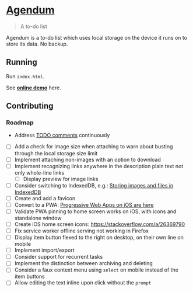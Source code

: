 # [Agendum](https://agendum.today)

> A to-do list

Agendum is a to-do list which uses local storage on the device it runs on to store its data. No backup.

## Running

Run `index.html`.

See [**online demo**](https://agendum.today) here.

## Contributing

### Roadmap

- Address [TODO comments](https://github.com/TomasHubelbauer/agenda/search?q=todo) continuously
- [ ] Add a check for image size when attaching to warn about busting through the local storage size limit
- [ ] Implement attaching non-images with an option to download
- [ ] Implement recognizing links anywhere in the description plain text not only whole-line links
  - [ ] Display preview for image links
- [ ] Consider switching to IndexedDB, e.g.: [Storing images and files in IndexedDB](https://hacks.mozilla.org/2012/02/storing-images-and-files-in-indexeddb/)
- [ ] Create and add a favicon
- [ ] Convert to a PWA: [Progressive Web Apps on iOS are here](https://medium.com/@firt/progressive-web-apps-on-ios-are-here-d00430dee3a7)
- [ ] Validate PWA pinning to home screen works on iOS, with icons and standalone window
- [ ] Create iOS home screen icons: https://stackoverflow.com/a/26369790
- [ ] Fix service worker offline serving not working in Firefox
- [ ] Display item button flexed to the right on desktop, on their own line on mobile
- [ ] Implement import/export
- [ ] Consider support for recurrent tasks
- [ ] Implement the distinction between archiving and deleting
- [ ] Consider a faux context menu using `select` on mobile instead of the item buttons
- [ ] Allow editing the text inline upon click without the `prompt`
